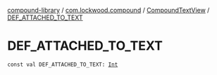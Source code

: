 [compound-library](../../index.md) / [com.lockwood.compound](../index.md) / [CompoundTextView](index.md) / [DEF_ATTACHED_TO_TEXT](./-d-e-f_-a-t-t-a-c-h-e-d_-t-o_-t-e-x-t.md)

# DEF_ATTACHED_TO_TEXT

`const val DEF_ATTACHED_TO_TEXT: `[`Int`](https://kotlinlang.org/api/latest/jvm/stdlib/kotlin/-int/index.html)